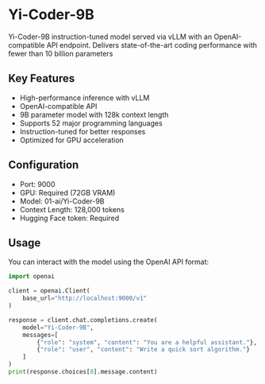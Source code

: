 # Yi-Coder-9B
Yi-Coder-9B instruction-tuned model served via vLLM with an OpenAI-compatible API endpoint. Delivers state-of-the-art coding performance with fewer than 10 billion parameters

## Key Features
- High-performance inference with vLLM
- OpenAI-compatible API
- 9B parameter model with 128k context length
- Supports 52 major programming languages
- Instruction-tuned for better responses
- Optimized for GPU acceleration

## Configuration
- Port: 9000
- GPU: Required (72GB VRAM)
- Model: 01-ai/Yi-Coder-9B
- Context Length: 128,000 tokens
- Hugging Face token: Required

## Usage
You can interact with the model using the OpenAI API format:

```python
import openai

client = openai.Client(
    base_url="http://localhost:9000/v1"
)

response = client.chat.completions.create(
    model="Yi-Coder-9B",
    messages=[
        {"role": "system", "content": "You are a helpful assistant."},
        {"role": "user", "content": "Write a quick sort algorithm."}
    ]
)
print(response.choices[0].message.content)
``` 